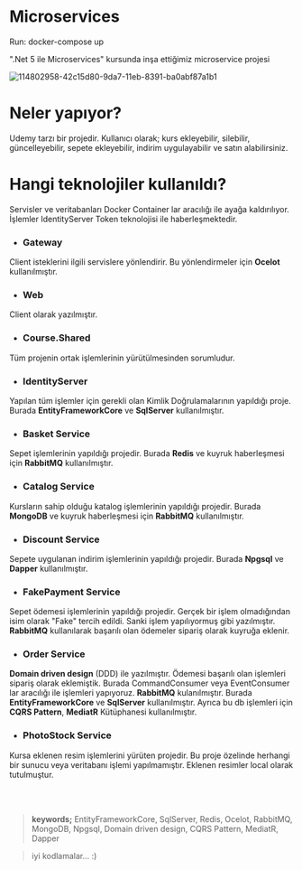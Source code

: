 # Microservices

Run:
docker-compose up

".Net 5 ile Microservices" kursunda inşa ettiğimiz microservice projesi

![114802958-42c15d80-9da7-11eb-8391-ba0abf87a1b1](https://user-images.githubusercontent.com/13946186/126895535-da790d16-7379-46d7-b461-d672f487134b.png)


# Neler yapıyor?
Udemy tarzı bir projedir. Kullanıcı olarak; kurs ekleyebilir, silebilir, güncelleyebilir, sepete ekleyebilir, indirim uygulayabilir ve satın alabilirsiniz.

# Hangi teknolojiler kullanıldı?
Servisler ve veritabanları Docker Container lar aracılığı ile ayağa kaldırılıyor. İşlemler IdentityServer Token teknolojisi ile haberleşmektedir.

- ### Gateway <br>
Client isteklerini ilgili servislere yönlendirir. Bu yönlendirmeler için **Ocelot** kullanılmıştır.

- ### Web <br>
Client olarak yazılmıştır. 

- ### Course.Shared <br>
Tüm projenin ortak işlemlerinin yürütülmesinden sorumludur.

- ### IdentityServer <br>
Yapılan tüm işlemler için gerekli olan Kimlik Doğrulamalarının yapıldığı proje. Burada **EntityFrameworkCore** ve **SqlServer** kullanılmıştır.

- ### Basket Service <br>
Sepet işlemlerinin yapıldığı projedir. Burada **Redis** ve kuyruk haberleşmesi için **RabbitMQ** kullanılmıştır. 

- ### Catalog Service <br>
Kursların sahip olduğu katalog işlemlerinin yapıldığı projedir. Burada **MongoDB** ve kuyruk haberleşmesi için **RabbitMQ** kullanılmıştır.

- ### Discount Service <br>
Sepete uygulanan indirim işlemlerinin yapıldığı projedir. Burada **Npgsql** ve **Dapper** kullanılmıştır.

- ### FakePayment Service <br>
Sepet ödemesi işlemlerinin yapıldığı projedir. Gerçek bir işlem olmadığından isim olarak "Fake" tercih edildi. Sanki işlem yapılıyormuş gibi yazılmıştır. **RabbitMQ** kullanılarak başarılı olan ödemeler sipariş olarak kuyruğa eklenir.

- ### Order Service <br>
**Domain driven design** (DDD) ile yazılmıştır. Ödemesi başarılı olan işlemleri sipariş olarak eklemiştik. Burada CommandConsumer veya EventConsumer lar aracılığı ile işlemleri yapıyoruz. **RabbitMQ** kulanılmıştır. Burada **EntityFrameworkCore** ve **SqlServer** kullanılmıştır. Ayrıca bu db işlemleri için **CQRS Pattern**, **MediatR** Kütüphanesi kullanılmıştır.

- ### PhotoStock Service <br>
Kursa eklenen resim işlemlerini yürüten projedir. Bu proje özelinde herhangi bir sunucu veya veritabanı işlemi yapılmamıştır. Eklenen resimler local olarak tutulmuştur.


<br><br>


> **keywords;** EntityFrameworkCore, SqlServer, Redis, Ocelot, RabbitMQ, MongoDB, Npgsql, Domain driven design, CQRS Pattern, MediatR, Dapper

> iyi kodlamalar... :)
